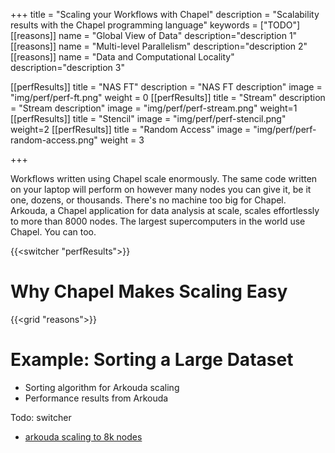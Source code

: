 +++
title = "Scaling your Workflows with Chapel"
description = "Scalability results with the Chapel programming language"
keywords = ["TODO"]
[[reasons]]
  name = "Global View of Data"
  description="description 1"
[[reasons]]
  name = "Multi-level Parallelism"
  description="description 2"
[[reasons]]
  name = "Data and Computational Locality"
  description="description 3"

[[perfResults]]
  title = "NAS FT"
  description = "NAS FT description"
  image = "img/perf/perf-ft.png"
  weight = 0
[[perfResults]]
  title = "Stream"
  description = "Stream description"
  image = "img/perf/perf-stream.png"
  weight=1
[[perfResults]]
  title = "Stencil"
  image = "img/perf/perf-stencil.png"
  weight=2
[[perfResults]]
  title = "Random Access"
  image = "img/perf/perf-random-access.png"
  weight = 3

+++

Workflows written using Chapel scale enormously. The same code written on your laptop will perform on however many nodes you can give it, be it one, dozens, or thousands. There's no machine too big for Chapel. Arkouda, a Chapel application for data analysis at scale, scales effortlessly to more than 8000 nodes. The largest supercomputers in the world use Chapel. You can too. 

{{<switcher "perfResults">}}
# Why Chapel Makes Scaling Easy

{{<grid "reasons">}}

# Example: Sorting a Large Dataset

- Sorting algorithm for Arkouda scaling
- Performance results from Arkouda


Todo: switcher
- [arkouda scaling to 8k nodes](https://chapel-lang.org/blog/posts/announcing-chapel-2.0/)